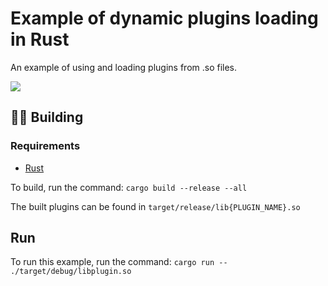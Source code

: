 # Example of dynamic plugins loading in Rust

An example of using and loading plugins from .so files.

![](https://i.imgur.com/NJrIkYS.png)

## 👨‍💻 Building

### Requirements

- [Rust](https://rust-lang.org)

To build, run the command: `cargo build --release --all`

The built plugins can be found in `target/release/lib{PLUGIN_NAME}.so`

## Run

To run this example, run the command: `cargo run -- ./target/debug/libplugin.so`
